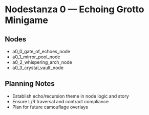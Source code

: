 # Nodestanza 0 — Echoing Grotto Minigame

## Nodes
- a0_0_gate_of_echoes_node
- a0_1_mirror_pool_node
- a0_2_whispering_arch_node
- a0_3_crystal_vault_node

## Planning Notes
- Establish echo/recursion theme in node logic and story
- Ensure L/R traversal and contract compliance
- Plan for future camouflage overlays

